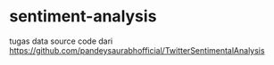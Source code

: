 # sentiment-analysis
tugas
data source code dari 
https://github.com/pandeysaurabhofficial/TwitterSentimentalAnalysis
